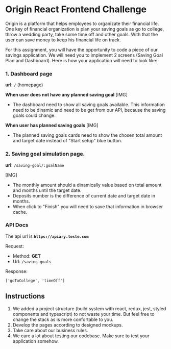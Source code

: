# Origin React Frontend Challenge
Origin is a platform that helps employees to organizate their financial life. One key of financial organization is plan your saving goals as go to college, throw a wedding party, take some time off and other goals. With that the user can save money to keep his financial life on track.

For this assignment, you will have the opportunity to code a piece of our savings application. We will need you to implement 2 screens (Saving Goal Plan and Dashboard). Here is how your application will need to look like:

### 1. Dashboard page
**url**: `/` (homepage)

**When user does not have any planned saving goal**
[IMG]
- The dashboard need to show all saving goals available. This information need to be dinamic and need to be get from our API, because the saving goals could change.

**When user has planned saving goals**
[IMG]
- The planned saving goals cards need to show the chosen total amount and target date instead of "Start setup" blue button.

### 2. Saving goal simulation page.
**url**: `/saving-goal/:goalName`

[IMG]
- The monthly amount should a dinamically value based on total amount and months until the target date.
- Deposits number is the difference of current date and target date in months.
- When click to "Finish" you will need to save that information in browser cache.

### API Docs
The api url is **`https://apiary.teste.com`**

Request: 
- Method: **GET**
- Url: `/saving-goals`

Response:
```
['goToCollege', 'timeOff']
```

## Instructions
1. We added a project structure (build system with react, redux, jest, styled components and typescript) to not waste your time. But feel free to change the stack as is more confortable to you.
2. Develop the pages according to designed mockups.
3. Take care about our business rules.
4. We care a lot about testing our codebase. Make sure to test your application somehow.
